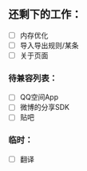## 还剩下的工作：
- [ ] 内存优化
- [ ] 导入导出规则/某条
- [ ] 关于页面

### 待兼容列表：
- [ ] QQ空间App
- [ ] 微博的分享SDK
- [ ] 贴吧

### 临时：
- [ ] 翻译